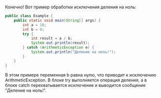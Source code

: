 Конечно! Вот пример обработки исключения деления на ноль:

```java
public class Example {
    public static void main(String[] args) {
        int a = 10;
        int b = 0;
        try {
            int result = a / b;
            System.out.println(result);
        } catch (ArithmeticException e) {
            System.out.println("Деление на ноль!");
        }
    }
}
```

В этом примере переменная b равна нулю, что приводит к исключению ArithmeticException. В блоке try выполняется операция
деления, а в блоке catch перехватывается исключение и выводится сообщение "Деление на ноль!".